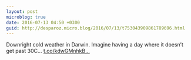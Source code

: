 ```yaml
---
layout: post
microblog: true
date: 2016-07-13 04:50 +0300
guid: http://desparoz.micro.blog/2016/07/13/t753043909861789696.html
---
```

Downright cold weather in Darwin. Imagine having a day where it doesn’t get past 30C…
[t.co/kdwGMnhkB...](https://t.co/kdwGMnhkBo)
